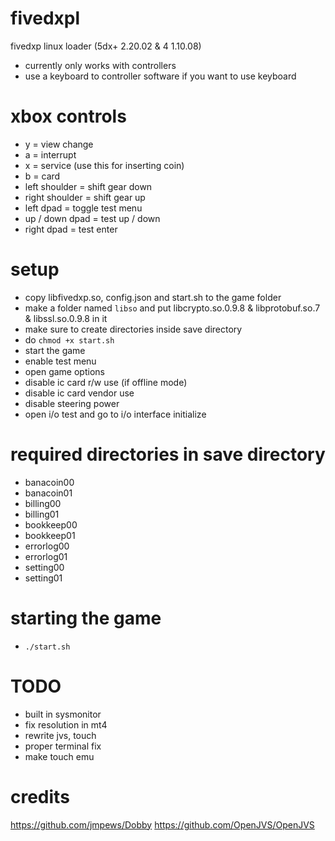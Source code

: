 # fivedxpl
fivedxp linux loader (5dx+ 2.20.02 & 4 1.10.08)

- currently only works with controllers
- use a keyboard to controller software if you want to use keyboard

# xbox controls
- y = view change
- a = interrupt
- x = service (use this for inserting coin)
- b = card
- left shoulder = shift gear down
- right shoulder = shift gear up
- left dpad = toggle test menu
- up / down dpad = test up / down
- right dpad = test enter

# setup
- copy libfivedxp.so, config.json and start.sh to the game folder
- make a folder named ```libso``` and put libcrypto.so.0.9.8 & libprotobuf.so.7 & libssl.so.0.9.8 in it
- make sure to create directories inside save directory
- do ```chmod +x start.sh```
- start the game
- enable test menu
- open game options
- disable ic card r/w use (if offline mode)
- disable ic card vendor use
- disable steering power
- open i/o test and go to i/o interface initialize

# required directories in save directory
- banacoin00
- banacoin01
- billing00
- billing01
- bookkeep00
- bookkeep01
- errorlog00
- errorlog01
- setting00
- setting01

# starting the game
- ```./start.sh```

# TODO
- built in sysmonitor
- fix resolution in mt4
- rewrite jvs, touch
- proper terminal fix
- make touch emu

# credits
https://github.com/jmpews/Dobby
https://github.com/OpenJVS/OpenJVS